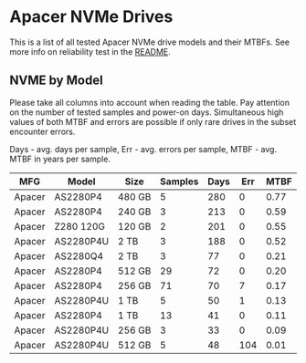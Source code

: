 Apacer NVMe Drives
==================

This is a list of all tested Apacer NVMe drive models and their MTBFs. See more
info on reliability test in the [README](https://github.com/linuxhw/SMART).

NVME by Model
------------

Please take all columns into account when reading the table. Pay attention on the
number of tested samples and power-on days. Simultaneous high values of both MTBF
and errors are possible if only rare drives in the subset encounter errors.

Days - avg. days per sample,
Err  - avg. errors per sample,
MTBF - avg. MTBF in years per sample.

| MFG       | Model              | Size   | Samples | Days  | Err   | MTBF |
|-----------|--------------------|--------|---------|-------|-------|------|
| Apacer    | AS2280P4           | 480 GB | 5       | 280   | 0     | 0.77   |
| Apacer    | AS2280P4           | 240 GB | 3       | 213   | 0     | 0.59   |
| Apacer    | Z280 120G          | 120 GB | 2       | 201   | 0     | 0.55   |
| Apacer    | AS2280P4U          | 2 TB   | 3       | 188   | 0     | 0.52   |
| Apacer    | AS2280Q4           | 2 TB   | 3       | 77    | 0     | 0.21   |
| Apacer    | AS2280P4           | 512 GB | 29      | 72    | 0     | 0.20   |
| Apacer    | AS2280P4           | 256 GB | 71      | 70    | 7     | 0.17   |
| Apacer    | AS2280P4U          | 1 TB   | 5       | 50    | 1     | 0.13   |
| Apacer    | AS2280P4           | 1 TB   | 13      | 41    | 0     | 0.11   |
| Apacer    | AS2280P4U          | 256 GB | 3       | 33    | 0     | 0.09   |
| Apacer    | AS2280P4U          | 512 GB | 5       | 48    | 104   | 0.01   |
